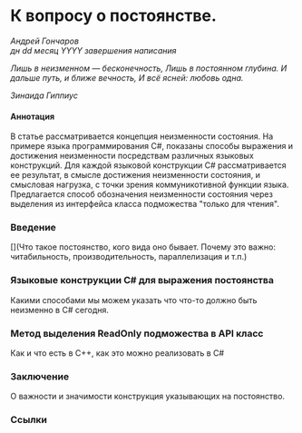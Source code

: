 # К вопросу о постоянстве.
*Андрей Гончаров*  
*дн dd месяц YYYY завершения написания*    

*Лишь в неизменном — бесконечность,*
*Лишь в постоянном глубина.*
*И дальше путь, и ближе вечность,*
*И всё ясней: любовь одна.*

*Зинаида Гиппиус*


#### Аннотация
В статье рассматривается концепция неизменности состояния. На примере языка программирования C#, показаны способы выражения и достижения неизменности посредствам различных языковых конструкций. Для каждой языковой конструкции C# рассматривается ее результат, в смысле достижения неизменности состояния, и смысловая нагрузка, с точки зрения коммуникотивной функции языка. Предлагается способ обозначения неизменности состояния через выделения из интерфейса класса подможества "только для чтения".    

### Введение


[](Что такое постоянство, кого вида оно бывает. Почему это важно: читабильность, производительность, параллелизация и т.п.)
### Языковые конструкции C# для выражения постоянства
Какими способами мы можем указать что что-то должно быть неизменно в C# сегодня. 
### Метод выделения ReadOnly подможества в API класс
Как и что есть в C++, как это можно реализовать в C#
### Заключение
О важности и значимости конструкция указывающих на постоянство.
### Ссылки
